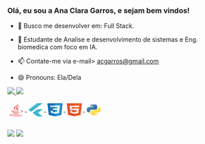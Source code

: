 
### Olá, eu sou a Ana Clara Garros, e sejam bem vindos!


- 🔭 Busco me desenvolver em: Full Stack.
- 🌱 Estudante de Analise e desenvolvimento de sistemas e Eng. biomedica com foco em IA. 
- 📫 Contate-me via e-mail> acgarros@gmail.com
- 😄 Pronouns: Ela/Dela

  <div>
<a href="https://github.com/anaclaragarros">
<img height="140em" src="https://github-readme-stats.vercel.app/api?username=anaclaragarros&show_icons=true&theme=dracula&include_all_comits=true&count_private=true"/>
<img height="140em" src="https://github-readme-stats.vercel.app/api/top-langs/?username=anaclaragarros&layout-compact&langs_count=16&theme=dracula"/>

</div>

<div style="display: inline_block"><br>
  <img align="center" alt="Ana-Js" height="30" width="40" src="https://raw.githubusercontent.com/devicons/devicon/master/icons/java/java-plain.svg">
  <img align="center" alt="Ana-flutter" height="30" width="40" src="https://raw.githubusercontent.com/devicons/devicon/master/icons/flutter/flutter-plain.svg">
  <img align="center" alt="Ana-CSS" height="30" width="40" src="https://raw.githubusercontent.com/devicons/devicon/master/icons/css3/css3-original.svg">
  <img align="center" alt="Ana-HTML" height="30" width="40" src="https://raw.githubusercontent.com/devicons/devicon/master/icons/html5/html5-original.svg">
  <img align="center" alt="Ana-Python" height="30" width="40" src="https://raw.githubusercontent.com/devicons/devicon/master/icons/python/python-original.svg">
   
</div>

##

<div> 
  
  <a href="https://www.linkedin.com/in/ana-clara-garros-9a155887/" target="_blank"><img src="https://img.shields.io/badge/-LinkedIn-%230077B5?style=for-the-badge&logo=linkedin&logoColor=white" target="_blank"></a> 
<a href = "mailto:acgarros@gmail.com"><img src="https://img.shields.io/badge/-Gmail-%23333?style=for-the-badge&logo=gmail&logoColor=white" target="_blank"></a>
 
  
</div>

